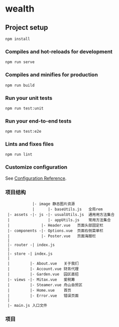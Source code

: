 # wealth

## Project setup
```
npm install
```

### Compiles and hot-reloads for development
```
npm run serve
```

### Compiles and minifies for production
```
npm run build
```

### Run your unit tests
```
npm run test:unit
```

### Run your end-to-end tests
```
npm run test:e2e
```

### Lints and fixes files
```
npm run lint
```

### Customize configuration
See [Configuration Reference](https://cli.vuejs.org/config/).


### 项目结构
                |- image 静态图片资源
                |      |- baseUtils.js   全局rem
     |- assets -|- js -|- usualUtils.js  通用用方法集合 
     |                 |- appUtils.js    常用方法集合
     |              |- Header.vue   页面头部固定栏
     |- components -|- Options.vue  页面右侧菜单栏
     |              |- Poster.vue   页面海报栏
     |
     |- router -| index.js
     |
     |- store -| index.js
     |
     |         |- About.vue   关于我们
     |         |- Account.vue 财务代理
     |         |- Garden.vue  园区直招
     |- views -|- Mitax.vue   爱税筹
     |         |- Steamer.vue 舟山自贸区
     |         |- Home.vue    首页
     |         |- Error.vue   错误页面
     |
     |- main.js 入口文件

### 项目
